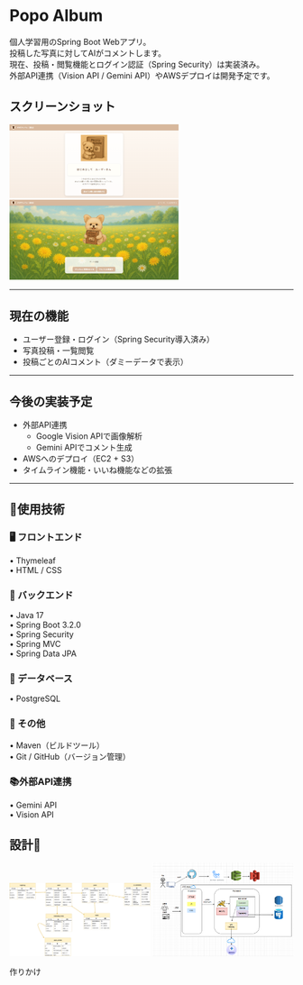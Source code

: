 # Popo Album

個人学習用のSpring Boot Webアプリ。  
投稿した写真に対してAIがコメントします。  
現在、投稿・閲覧機能とログイン認証（Spring Security）は実装済み。  
外部API連携（Vision API / Gemini API）やAWSデプロイは開発予定です。

<h2>スクリーンショット</h2>

<img src="readme-assets/sample.png" alt="画面イメージ" width="300"> <br>
<img src="readme-assets/sample2.png" alt="画面イメージ2" width="300">

---

## 現在の機能

- ユーザー登録・ログイン（Spring Security導入済み）  
- 写真投稿・一覧閲覧  
- 投稿ごとのAIコメント（ダミーデータで表示）


---

## 今後の実装予定

- 外部API連携  
  - Google Vision APIで画像解析  
  - Gemini APIでコメント生成  
- AWSへのデプロイ（EC2 + S3）  
- タイムライン機能・いいね機能などの拡張

---

<h2>🚀使用技術</h2>

<h3>🖥️ フロントエンド</h3>
• Thymeleaf <br>
• HTML / CSS<br>


<h3>🧠 バックエンド</h3>
• Java 17<br>
• Spring Boot 3.2.0<br>
• Spring Security<br>
• Spring MVC<br>
• Spring Data JPA<br>


<h3>💾 データベース</h3>
• PostgreSQL<br>

<h3>🧰 その他</h3>
• Maven（ビルドツール）<br>
• Git / GitHub（バージョン管理）<br>

<h3>📚外部API連携</h3>
• Gemini API<br>
• Vision API<br>


<h2>設計🔨</h2>
<img src="readme-assets/er.png" width="250"> 
<img src="readme-assets/arc.png" width="250">

作りかけ